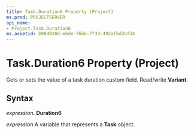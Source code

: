 ```yaml
---
title: Task.Duration6 Property (Project)
ms.prod: PROJECTSERVER
api_name:
- Project.Task.Duration6
ms.assetid: b984020d-e6de-f6bb-7733-492afbd3bf34
---
```



# Task.Duration6 Property (Project)

 Gets or sets the value of a task duration custom field. Read/write **Variant**.


## Syntax

 _expression_. **Duration6**

 _expression_ A variable that represents a **Task** object.


